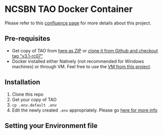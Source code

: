 # NCSBN TAO Docker Container
Please refer to this [confluence page](https://breaktech.atlassian.net/wiki/display/NCSBN/TAO+Docker+Set+Special+Project)
for more details about this project.

## Pre-requisites
- Get copy of TAO from [here as ZIP](http://releases.taotesting.com/TAO_3.1.0-RC7_build.zip) or
[clone it from Github and checkout tag "v3.1-rc07"](https://github.com/oat-sa/package-tao)
- Docker installed either Natively (not recommended for Windows machines) or through VM. Feel free to use the
[VM from this project](https://github.com/minaeakhalil/docker).

## Installation
1. Clone this repo
2. Get your copy of TAO
3. `cp .env.default .env`
4. Edit the newly created `.env` appropriately. Please go [here for more info](setting-your-environment-file)

## Setting your Environment file
